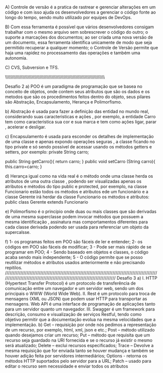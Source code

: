 A)	Controle de versão é a pratica de rastrear e gerenciar alterações em um código e com isso ajuda os desenvolvedores a gerenciar o código fonte ao longo do tempo, sendo muito utilizado por equipes de DevOps.

B)	Com essa ferramenta é possível que vários desenvolvedores consigam trabalhar com o mesmo arquivo sem sobrescrever o código do outro; o suporte a marcações dos documentos; ao ser criada uma nova versão de um documento, essa ferramenta identifica unicamente de modo que seja permitido recuperar a qualquer momento;  o Controle de Versão permite que haja uma rapidez no processamento das operações e também uma autonomia.

C)	CVS, Subversion e TFS.


\\\\\\\\\\\\\\\\\\\\\\\\\\\\\\\\\\\\\\\\\\\\\\\\\\\\\\\\\\\\\\\\\\\\\\\\\\\\\\\\\\\\\\\\\\\\\\\\\\\\\\\\\\\\\\\\\\\\\\\\\\\\\\\\\\\\\\\\\\\\\\\\\\\\\\

Desafio 2
a) POO é um paradigma de programação que se basea no conceito de objetos, onde contem seus atributos que são os dados e os metodos que 
são os procedimentos feitos dentro do objeto, seus  pilares são Abstração, Encapsulamento, Herança e Polimorfismo.

b) Abstração  é  usada para  fazer a definição das entidad no mundo real, considerando suas caracteristicas e ações , por exemplo, a entidade Carro tem como caracteristica sua cor e sua marca  e tem como ações ligar, parar , acelerar  e desligar.

c)  Encapsulamento é usada para esconder os detalhes de implementação de uma classe e apenas expondo operações seguras ,  a classe ficando no tipo private e só sendo possível de acessar usando os métodos getters e setters, por exemplo:
private String carro; 

public String getCarro(){
        return carro;
 }
 public void setCarro (String carro){
        this.carro=carro;
 }
 
 d) Herança igual como na vida real é o método onde uma classe herda os atributos de uma outra classe , podendo ser visualizadas apenas os atributos e métodos do tipo public e protected, por exemplo,  na classe Funcionario estão todos os métodos e atributos ede um funcionário e a classe Gerente irá herdar da classe Funcionario os métodos e atributos:
 public class Gerente extends Funcionario 
 
 e) Polimorfismo é o princípio  onde duas ou mais classes que são derivadas de uma mesma superclasse podem invocar métodos que possuem a mesma identificação , assinatura mas comportamentos diferentes para cada classe derivada podendo ser usada para referenciar um objeto da supercalsse.
 
 f) 1- os programas feitos em POO são fáceis de ler  e entender;
 2- os códigos em POO são fáceis de modificar;
 3 -  Pode ser mais rápido de se programar em  POO;
 4 - Sendo baseado em objetos e  classes, o código acaba sendo mais independente;
 5 - O código permite que se posso reutilizar métodos e atributos usados anteriormente e não precisando repitilos.
///////////////////////////////////////////////////////////////////////////////////////////////////////////////////////////////////////////////////////////////////////////
Desafio 3
a)	 I. HTTP (Hypertext Transfer Protocol) é um protocolo de transferência de comunicação entre um navegador e um servidor web, sendo um dos principais o WWW (World Wide Web). 
II.	Rest é um protocolo para troca de mensagens (XML ou JSON) que podem usar HTTP para transportar as mensagens.
Web API é uma interface de programação de aplicações tanto para um servidor quanto um navegador.
III.	 	Swagger é um framework para descrição, consumo e visualização de serviços Restful, tendo como objetivo permitir que a documentação evolua na mesma velocidades que a implementação. 
b)	Get – requisição por onde nós pedimos a representação de um recurso, por exemplo, html, xml, json e etc.;
Post – método utilizado quando desejamos criar um recurso;
Put – método que requisita que um recurso seja guardado na URI fornecida e se o recurso já existir o mesmo será atualizado;
Delete – exclui recursos especificados;
Trace – Devolve a mesma requisição que for enviada tanto se houver mudança e também se houver adição feita por servidores intermediários;
Options -  retorna os métodos HTTP suportados pelo servidor para a URL;
Patch – usado para editar o recurso sem necessidade e enviar todos os atributos
